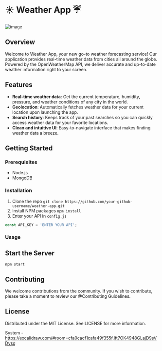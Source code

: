 # ☀️ Weather App ☔️

![image](https://github.com/ardhrubo/weatherapp/assets/112472739/390b4b03-b2be-4e24-be37-8fe10c1836b4)

## Overview

Welcome to Weather App, your new go-to weather forecasting service! Our application provides real-time weather data from cities all around the globe. Powered by the OpenWeatherMap API, we deliver accurate and up-to-date weather information right to your screen.

## Features

- **Real-time weather data**: Get the current temperature, humidity, pressure, and weather conditions of any city in the world.
- **Geolocation**: Automatically fetches weather data for your current location upon launching the app.
- **Search history**: Keeps track of your past searches so you can quickly access weather data for your favorite locations.
- **Clean and intuitive UI**: Easy-to-navigate interface that makes finding weather data a breeze.

## Getting Started

### Prerequisites

- Node.js
- MongoDB

### Installation

1. Clone the repo
   ``` git clone https://github.com/your-github-username/weather-app.git ```
2. Install NPM packages
``` npm install ```
3. Enter your API in `config.js` 
```javascript
const API_KEY = 'ENTER YOUR API';
```
### Usage

## Start the Server
```
npm start
```
## Contributing

We welcome contributions from the community. If you wish to contribute, please take a moment to review our @Contributing Guidelines.

## License

Distributed under the MIT License. See LICENSE for more information.

System - https://excalidraw.com/#room=cfa0cacf1cafa49f355f,lft7OK4948GLajD9sVDvsg
